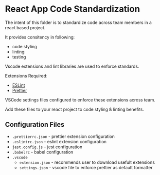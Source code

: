 # React App Code Standardization

The intent of this folder is to standardize code across team members in a react based project.

It provides consitency in following:

-   code styling
-   linting
-   testing

Vscode extensions and lint libraries are used to enforce standards.

Extensions Required:

-   [ESLint](https://marketplace.visualstudio.com/items?itemName=dbaeumer.vscode-eslint)
-   [Prettier](https://marketplace.visualstudio.com/items?itemName=esbenp.prettier-vscode)

VSCode settings files configured to enforce these extensions across team.

Add these files to your react project to code styling & linting benefits.

## Configuration Files

-   `.prettierrc.json` - prettier extension configuration
-   `.eslintrc.json` - eslint extension configuration
-   `jest.config.js` - jest configuration
-   `.babelrc` - babel configuration
-   `.vscode`
    -   `extension.json` - recommends user to download usefult extensions
    -   `settings.json` - vscode file to enforce prettier as default formatter
